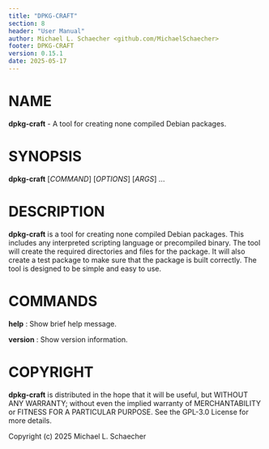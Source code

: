 ```yaml
---
title: "DPKG-CRAFT"
section: 8
header: "User Manual"
author: Michael L. Schaecher <github.com/MichaelSchaecher>
footer: DPKG-CRAFT
version: 0.15.1
date: 2025-05-17
---
```


# NAME

**dpkg-craft** - A tool for creating none compiled Debian packages.

# SYNOPSIS

**dpkg-craft** [*COMMAND*] [*OPTIONS*] [*ARGS*] ...

# DESCRIPTION

**dpkg-craft** is a tool for creating none compiled Debian packages. This includes any interpreted scripting language or precompiled binary. The tool will create the required directories and files for the package. It will also create a test package to make sure that the package is built correctly. The tool is designed to be simple and easy to use.

# COMMANDS

**help**
:   Show brief help message.

**version**
:   Show version information.

# COPYRIGHT

**dpkg-craft** is distributed in the hope that it will be useful, but WITHOUT ANY WARRANTY; without even the implied warranty of MERCHANTABILITY or FITNESS FOR A PARTICULAR PURPOSE. See the GPL-3.0 License for more details.

Copyright (c) 2025 Michael L. Schaecher
